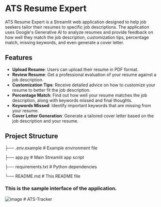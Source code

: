 

# ATS Resume Expert

ATS Resume Expert is a Streamlit web application designed to help job seekers tailor their resumes to specific job descriptions. The application uses Google's Generative AI to analyze resumes and provide feedback on how well they match the job description, customization tips, percentage match, missing keywords, and even generate a cover letter.

## Features

- **Upload Resume**: Users can upload their resume in PDF format.
- **Review Resume**: Get a professional evaluation of your resume against a job description.
- **Customization Tips**: Receive detailed advice on how to customize your resume to better fit the job description.
- **Percentage Match**: Find out how well your resume matches the job description, along with keywords missed and final thoughts.
- **Keywords Missed**: Identify important keywords that are missing from your resume.
- **Cover Letter Generation**: Generate a tailored cover letter based on the job description and your resume.


## Project Structure
├── .env.example         # Example environment file

├── app.py               # Main Streamlit app script

├── requirements.txt     # Python dependencies

└── README.md            # This README file


### This is the sample interface of the application.
![image](https://github.com/RamuRamu-12/ATS-Tracker-using-Gemini-pro-vision/assets/96642590/3f60971d-db7c-4919-85ab-fbd64283fa49)
#   A T S - T r a c k e r  
 